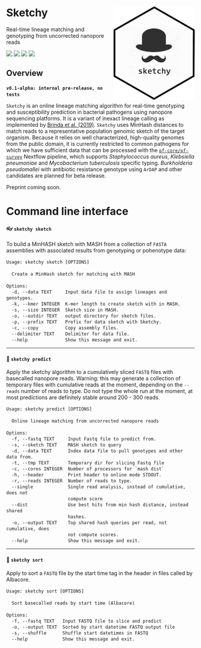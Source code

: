 # Sketchy <a href='https://github.com/esteinig'><img src='img/logo.png' align="right" height="250" /></a>

Real-time lineage matching and genotyping from uncorrected nanopore reads

![](https://img.shields.io/badge/version-alpha-red.svg)
![](https://img.shields.io/badge/lifecycle-experimental-orange.svg)
![](https://img.shields.io/badge/docs-latest-green.svg)
![](https://img.shields.io/badge/BioRxiv-prep-green.svg)

## Overview

**`v0.1-alpha: internal pre-release, no tests`**

`Sketchy` is an online lineage matching algorithm for real-time genotyping and susceptibility prediction in bacterial pathogens using nanopore sequencing platforms. It is a variant of inexact lineage calling as implemented by [Brinda et al. (2019)](https://www.biorxiv.org/content/early/2018/08/29/403204). `Sketchy` uses MinHash distances to match reads to a representative population genomic sketch of the target organism. Because it relies on well characterized, high-quality genomes from the public domain, it is currently restricted to common pathogens for which we have sufficient data that can be processed with the [`pf-core/pf-survey`](https://github.com/pf-core) Nextflow pipeline, which supports *Staphylococcus aureus*, *Klebsiella pneumoniae* and *Mycobacterium tuberculosis* specific typing. *Burkholderia pseudomallei* with antibiotic resistance genotype using `ArDAP` and other candidates are planned for beta release.

Preprint coming soon.

# Command line interface

#### :eyeglasses: `sketchy sketch`

To build a MinHASH sketch with MASH from a collection of `FASTA` assemblies with associated results from genotyping or pohenotype data:

```
Usage: sketchy sketch [OPTIONS]

  Create a MinHash sketch for matching with MASH

Options:
  -d, --data TEXT     Input data file to assign lineages and genotypes.
  -k, --kmer INTEGER  K-mer length to create sketch with in MASH.
  -s, --size INTEGER  Sketch size in MASH.
  -o, --outdir TEXT   output directory for sketch files.
  -p, --prefix TEXT   Prefix for data sketch with Sketchy.
  -c, --copy          Copy assembly files.
  --delimiter TEXT    Delimiter for data file.
  --help              Show this message and exit.
```

---

#### :briefcase: `sketchy predict`

Apply the sketchy algorithm to a cumulatively sliced `FASTQ` files with basecalled nanopore reads. Warning: this may generate a collection of temporary files with cumulative reads at the moment, depending on the `--reads` number of reads to type. Do not type the whole run at the moment, at most predictions are definitely stable around 200 - 300 reads.

```
Usage: sketchy predict [OPTIONS]

  Online lineage matching from uncorrected nanopore reads

Options:
  -f, --fastq TEXT     Input Fastq file to predict from.
  -s, --sketch TEXT    MASH sketch to query
  -d, --data TEXT      Index data file to pull genotypes and other data from.
  -t, --tmp TEXT       Temporary dir for slicing Fastq file
  -c, --cores INTEGER  Number of processors for `mash dist`
  -h, --header         Print header to online mode STDOUT.
  -r, --reads INTEGER  Number of reads to type.
  --single             Single read analysis, instead of cumulative, does not
                       compute score
  --dist               Use best hits from min hash distance, instead shared
                       hashes.
  -o, --output TEXT    Top shared hash queries per read, not cumulative, does
                       not compute scores.
  --help               Show this message and exit.
```

---

#### :closed_umbrella: `sketchy sort`

Apply to sort a `FASTQ` file by the start time tag in the header in files called by Albacore.

```
Usage: sketchy sort [OPTIONS]

  Sort basecalled reads by start time (Albacore)

Options:
  -f, --fastq TEXT   Input FASTQ file to slice and predict
  -o, --output TEXT  Sorted by start datetime FASTQ output file
  -s, --shuffle      Shuffle start datetimes in FASTQ
  --help             Show this message and exit.
```
